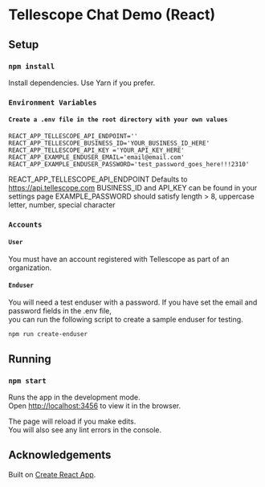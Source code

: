 # Tellescope Chat Demo (React)

## Setup

### `npm install`
Install dependencies. Use Yarn if you prefer.

### `Environment Variables`
#### `Create a .env file in the root directory with your own values`
```
REACT_APP_TELLESCOPE_API_ENDPOINT=''
REACT_APP_TELLESCOPE_BUSINESS_ID='YOUR_BUSINESS_ID_HERE'
REACT_APP_TELLESCOPE_API_KEY ='YOUR_API_KEY_HERE'
REACT_APP_EXAMPLE_ENDUSER_EMAIL='email@email.com'
REACT_APP_EXAMPLE_ENDUSER_PASSWORD='test_password_goes_here!!!2310'
```
REACT_APP_TELLESCOPE_API_ENDPOINT Defaults to https://api.tellescope.com 
BUSINESS_ID and API_KEY can be found in your settings page
EXAMPLE_PASSWORD should satisfy length > 8, uppercase letter, number, special character

### `Accounts`

#### `User`
You must have an account registered with Tellescope as part of an organization.

#### `Enduser`
You will need a test enduser with a password. If you have set the email and password fields in the .env file, \
you can run the following script to create a sample enduser for testing.
```
npm run create-enduser
```

## Running

### `npm start`

Runs the app in the development mode.\
Open [http://localhost:3456](http://localhost:3456) to view it in the browser.

The page will reload if you make edits.\
You will also see any lint errors in the console.

## Acknowledgements
Built on [Create React App](https://github.com/facebook/create-react-app).